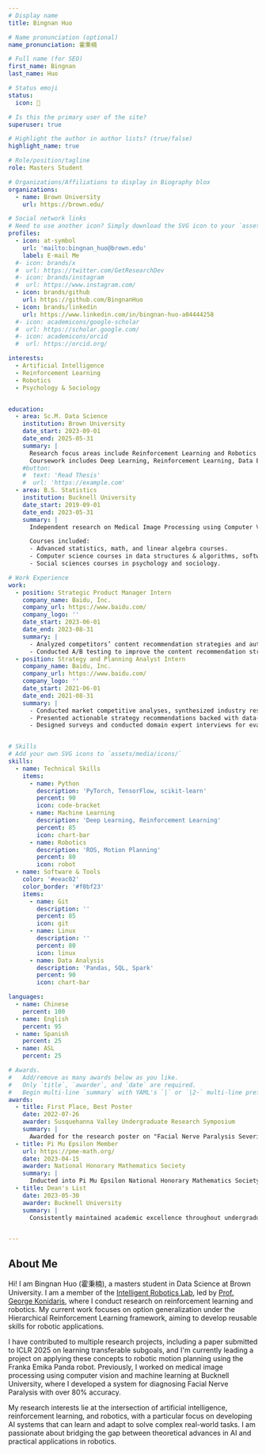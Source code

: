 ```yaml
---
# Display name
title: Bingnan Huo

# Name pronunciation (optional)
name_pronunciation: 霍秉楠

# Full name (for SEO)
first_name: Bingnan
last_name: Huo

# Status emoji
status:
  icon: 🤖

# Is this the primary user of the site?
superuser: true

# Highlight the author in author lists? (true/false)
highlight_name: true

# Role/position/tagline
role: Masters Student

# Organizations/Affiliations to display in Biography blox
organizations:
  - name: Brown University
    url: https://brown.edu/

# Social network links
# Need to use another icon? Simply download the SVG icon to your `assets/media/icons/` folder.
profiles:
  - icon: at-symbol
    url: 'mailto:bingnan_huo@brown.edu'
    label: E-mail Me
  #- icon: brands/x
  #  url: https://twitter.com/GetResearchDev
  #- icon: brands/instagram
  #  url: https://www.instagram.com/
  - icon: brands/github
    url: https://github.com/BingnanHuo
  - icon: brands/linkedin
    url: https://www.linkedin.com/in/bingnan-huo-a04444258
  #- icon: academicons/google-scholar
  #  url: https://scholar.google.com/
  #- icon: academicons/orcid
  #  url: https://orcid.org/

interests:
  - Artificial Intelligence
  - Reinforcement Learning
  - Robotics
  - Psychology & Sociology


education:
  - area: Sc.M. Data Science
    institution: Brown University
    date_start: 2023-09-01
    date_end: 2025-05-31
    summary: |
      Research focus areas include Reinforcement Learning and Robotics.
      Coursework includes Deep Learning, Reinforcement Learning, Data Engineering, and Computational Probability.
    #button:
    #  text: 'Read Thesis'
    #  url: 'https://example.com'
  - area: B.S. Statistics
    institution: Bucknell University
    date_start: 2019-09-01
    date_end: 2023-05-31
    summary: |
      Independent research on Medical Image Processing using Computer Vision and Machine Learning.

      Courses included:
      - Advanced statistics, math, and linear algebra courses.
      - Computer science courses in data structures & algorithms, software engineering, and image processing.
      - Social sciences courses in psychology and sociology.

# Work Experience
work:
  - position: Strategic Product Manager Intern
    company_name: Baidu, Inc.
    company_url: https://www.baidu.com/
    company_logo: ''
    date_start: 2023-06-01
    date_end: 2023-08-31
    summary: |
      - Analyzed competitors’ content recommendation strategies and authored product requirement documents and feature specifications.
      - Conducted A/B testing to improve the content recommendation strategy of the Baidu Mobile APP.
  - position: Strategy and Planning Analyst Intern
    company_name: Baidu, Inc.
    company_url: https://www.baidu.com/
    company_logo: ''
    date_start: 2021-06-01
    date_end: 2021-08-31
    summary: |
      - Conducted market competitive analyses, synthesized industry research reports, and analyzed competitor financial reports.
      - Presented actionable strategy recommendations backed with data-driven insights and visualizations to the leadership team.
      - Designed surveys and conducted domain expert interviews for evaluating market opportunities and risks.


# Skills
# Add your own SVG icons to `assets/media/icons/`
skills:
  - name: Technical Skills
    items:
      - name: Python
        description: 'PyTorch, TensorFlow, scikit-learn'
        percent: 90
        icon: code-bracket
      - name: Machine Learning
        description: 'Deep Learning, Reinforcement Learning'
        percent: 85
        icon: chart-bar
      - name: Robotics
        description: 'ROS, Motion Planning'
        percent: 80
        icon: robot
  - name: Software & Tools
    color: '#eeac02'
    color_border: '#f0bf23'
    items:
      - name: Git
        description: ''
        percent: 85
        icon: git
      - name: Linux
        description: ''
        percent: 80
        icon: linux
      - name: Data Analysis
        description: 'Pandas, SQL, Spark'
        percent: 90
        icon: chart-bar

languages:
  - name: Chinese
    percent: 100
  - name: English
    percent: 95
  - name: Spanish
    percent: 25
  - name: ASL
    percent: 25

# Awards.
#   Add/remove as many awards below as you like.
#   Only `title`, `awarder`, and `date` are required.
#   Begin multi-line `summary` with YAML's `|` or `|2-` multi-line prefix and indent 2 spaces below.
awards:
  - title: First Place, Best Poster
    date: 2022-07-26
    awarder: Susquehanna Valley Undergraduate Research Symposium
    summary: |
      Awarded for the research poster on "Facial Nerve Paralysis Severity Grading by Computer Vision and Machine Learning"
  - title: Pi Mu Epsilon Member
    url: https://pme-math.org/
    date: 2023-04-15
    awarder: National Honorary Mathematics Society
    summary: |
      Inducted into Pi Mu Epsilon National Honorary Mathematics Society for excellence in mathematics
  - title: Dean's List
    date: 2023-05-30
    awarder: Bucknell University
    summary: |
      Consistently maintained academic excellence throughout undergraduate studies


---
```


## About Me

Hi! I am Bingnan Huo (霍秉楠), a masters student in Data Science at Brown University. I am a member of the [Intelligent Robotics Lab](http://irl.cs.brown.edu/), led by [Prof. George Konidaris](https://cs.brown.edu/people/gdk/), where I conduct research on reinforcement learning and robotics. My current work focuses on option generalization under the Hierarchical Reinforcement Learning framework, aiming to develop reusable skills for robotic applications.

I have contributed to multiple research projects, including a paper submitted to ICLR 2025 on learning transferable subgoals, and I'm currently leading a project on applying these concepts to robotic motion planning using the Franka Emika Panda robot. Previously, I worked on medical image processing using computer vision and machine learning at Bucknell University, where I developed a system for diagnosing Facial Nerve Paralysis with over 80% accuracy.

My research interests lie at the intersection of artificial intelligence, reinforcement learning, and robotics, with a particular focus on developing AI systems that can learn and adapt to solve complex real-world tasks. I am passionate about bridging the gap between theoretical advances in AI and practical applications in robotics.